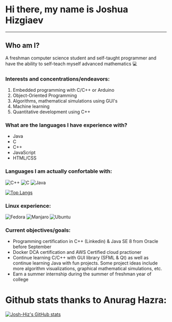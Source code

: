 # Hi there, my name is Joshua Hizgiaev 
-----
## Who am I?
A freshman computer science student and self-taught programmer and have the ability to self-teach myself advanced mathematics :computer:

### Interests and concentrations/endeavors:
1. Embedded programming with C/C++ or Arduino 
2. Object-Oriented Programming
3. Algorithms, mathematical simulations using GUI's 
4. Machine learning 
5. Quantitative development using C++

### What are the languages I have experience with?
- Java
- C
- C++
- JavaScript
- HTML/CSS

### Languages I am actually confortable with:
![C++](https://img.shields.io/badge/c++-%2300599C.svg?style=for-the-badge&logo=c%2B%2B&logoColor=white)
![C](https://img.shields.io/badge/c-%2300599C.svg?style=for-the-badge&logo=c&logoColor=white)
![Java](https://img.shields.io/badge/java-%23ED8B00.svg?style=for-the-badge&logo=java&logoColor=white)

[![Top Langs](https://github-readme-stats.vercel.app/api/top-langs/?username=Josh-Hiz&layout=compact)](https://github.com/anuraghazra/github-readme-stats)

### Linux experience:
![Fedora](https://img.shields.io/badge/Fedora-294172?style=for-the-badge&logo=fedora&logoColor=white)
![Manjaro](https://img.shields.io/badge/Manjaro-35BF5C?style=for-the-badge&logo=Manjaro&logoColor=white)
![Ubuntu](https://img.shields.io/badge/Ubuntu-E95420?style=for-the-badge&logo=ubuntu&logoColor=white)

### Current objectives/goals:
- Programming certification in C++ (Linkedin) & Java SE 8 from Oracle before September
- Docker DCA certification and AWS Certified cloud practioner
- Continue learning C/C++ with GUI library (SFML & Qt) as well as continue learning Java with fun projects. Some project ideas include more algorithm visualizations, graphical mathematical simulations, etc. 
- Earn a summer internship during the summer of freshman year of college

# Github stats thanks to Anurag Hazra:
[![Josh-Hiz's GitHub stats](https://github-readme-stats.vercel.app/api?username=Josh-Hiz&theme=slateorange&show_icons=true)](https://github.com/anuraghazra/github-readme-stats)
